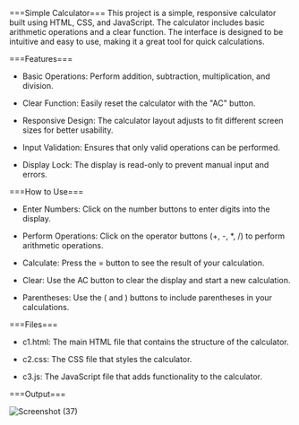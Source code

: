 ===Simple Calculator===
This project is a simple, responsive calculator built using HTML, CSS, and JavaScript. The calculator includes basic arithmetic operations and a clear function. The interface is designed to be intuitive and easy to use, making it a great tool for quick calculations.

===Features===

* Basic Operations: Perform addition, subtraction, multiplication, and division.

* Clear Function: Easily reset the calculator with the "AC" button.

* Responsive Design: The calculator layout adjusts to fit different screen sizes for better usability.

* Input Validation: Ensures that only valid operations can be performed.

* Display Lock: The display is read-only to prevent manual input and errors.

===How to Use===

* Enter Numbers: Click on the number buttons to enter digits into the display.

* Perform Operations: Click on the operator buttons (+, -, *, /) to perform arithmetic operations.

* Calculate: Press the = button to see the result of your calculation.

* Clear: Use the AC button to clear the display and start a new calculation.

* Parentheses: Use the ( and ) buttons to include parentheses in your calculations.

===Files===

* c1.html: The main HTML file that contains the structure of the calculator.

* c2.css: The CSS file that styles the calculator.

* c3.js: The JavaScript file that adds functionality to the calculator.

===Output===

![Screenshot (37)](https://github.com/abdulwasaeee/Simple-Calculator/assets/162667028/5b99d720-909c-4612-ba62-f666bb6c00d0)

